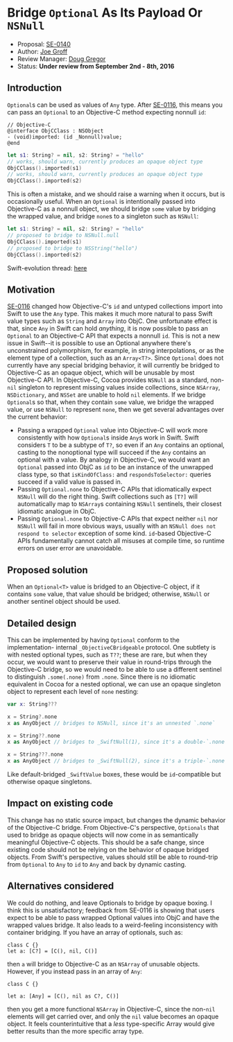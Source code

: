# Bridge `Optional` As Its Payload Or `NSNull`

* Proposal: [SE-0140](XXXX-bridge-nsnumber-and-nsvalue.md)
* Author: [Joe Groff](https://github.com/jckarter)
* Review Manager: [Doug Gregor](https://github.com/DougGregor)
* Status: **Under review from September 2nd - 8th, 2016**

## Introduction

`Optional`s can be used as values of `Any` type. After
[SE-0116](https://github.com/apple/swift-evolution/blob/master/proposals/0116-id-as-any.md),
this means you can pass an `Optional` to an Objective-C method expecting
nonnull `id`:

```objc
// Objective-C
@interface ObjCClass : NSObject
- (void)imported: (id _Nonnull)value;
@end
```

```swift
let s1: String? = nil, s2: String? = "hello"
// works, should warn, currently produces an opaque object type
ObjCClass().imported(s1)
// works, should warn, currently produces an opaque object type
ObjCClass().imported(s2)
```

This is often a mistake, and we should raise a warning
when it occurs, but is occasionally useful. When an `Optional` is intentionally
passed into Objective-C as a nonnull object, we should bridge
`some` value by bridging the wrapped value, and bridge `none`s to a singleton
such as `NSNull`:

```swift
let s1: String? = nil, s2: String? = "hello"
// proposed to bridge to NSNull.null
ObjCClass().imported(s1)
// proposed to bridge to NSString("hello")
ObjCClass().imported(s2)
```

Swift-evolution thread: [here](https://lists.swift.org/pipermail/swift-evolution/Week-of-Mon-20160822/026561.html)

## Motivation

[SE-0116](https://github.com/apple/swift-evolution/blob/master/proposals/0116-id-as-any.md)
changed how Objective-C's `id` and untyped collections import into Swift to
use the `Any` type. This makes it much more natural to pass Swift value
types such as `String` and `Array` into ObjC. One unfortunate effect is that,
since `Any` in Swift can hold *anything*, it is now possible to pass an 
`Optional` to an Objective-C API that expects a nonnull `id`.
This is not a new issue in Swift--it is possible to use an Optional anywhere
there's unconstrained polymorphism, for example, in string interpolations, or
as the element type of a collection, such as an `Array<T?>`.
Since `Optional` does not currently have any special bridging behavior, it will
currently be bridged to Objective-C as an opaque object, which will be unusable
by most Objective-C API. In Objective-C, Cocoa provides `NSNull` as a
standard, non-`nil` singleton to represent missing values inside collections,
since `NSArray`, `NSDictionary`, and `NSSet` are unable to hold `nil` elements.
If we bridge `Optional`s so that, when they contain `some` value, we bridge
the wrapped value, or use `NSNull` to represent `none`, then we get several
advantages over the current behavior:

- Passing a wrapped `Optional` value into Objective-C will work more
  consistently with how `Optional`s inside `Any`s work in Swift. Swift
  considers `T` to be a subtype of `T?`, so even if an `Any` contains
  an optional, casting to the nonoptional type will succeed if the `Any`
  contains an optional with a value. By analogy in Objective-C, we would want
  an `Optional` passed into ObjC as `id` to be an instance of the unwrapped
  class type, so that `isKindOfClass:` and `respondsToSelector:` queries succeed
  if a valid value is passed in.
- Passing `Optional.none` to Objective-C APIs that idiomatically expect
  `NSNull` will do the right thing. Swift collections such as `[T?]` will
  automatically map to `NSArray`s containing `NSNull` sentinels, their closest
  idiomatic analogue in ObjC.
- Passing `Optional.none` to Objective-C APIs that expect neither `nil` nor
  `NSNull` will fail in more obvious ways, usually with an `NSNull does not
  respond to selector` exception of some kind. `id`-based Objective-C APIs
  fundamentally cannot catch all misuses at compile time, so runtime errors
  on user error are unavoidable.

## Proposed solution

When an `Optional<T>` value is bridged to an Objective-C object, if it contains
`some` value, that value should be bridged; otherwise, `NSNull` or another
sentinel object should be used.

## Detailed design

This can be implemented by having `Optional` conform to the implementation-
internal `_ObjectiveCBridgeable` protocol. One subtlety is with nested
optional types, such as `T??`; these are rare, but when they occur, we would
want to preserve their value in round-trips through the Objective-C bridge, so
we would need to be able to use a different sentinel to distinguish
`.some(.none)` from `.none`. Since there is no idiomatic equivalent in Cocoa
for a nested optional, we can use an opaque singleton object to represent
each level of `none` nesting:

```swift
var x: String???

x = String?.none
x as AnyObject // bridges to NSNull, since it's an unnested `.none`

x = String??.none
x as AnyObject // bridges to _SwiftNull(1), since it's a double-`.none`

x = String???.none
x as AnyObject // bridges to _SwiftNull(2), since it's a triple-`.none`
```

Like default-bridged `_SwiftValue` boxes, these would be `id`-compatible
but otherwise opaque singletons.

## Impact on existing code

This change has no static source impact, but changes the dynamic behavior of
the Objective-C bridge. From Objective-C's perspective, `Optionals` that used to
bridge as opaque objects will now come in as semantically meaningful
Objective-C objects. This should be a safe change, since existing code should
not be relying on the behavior of opaque bridged objects. From Swift's
perspective, values should still be able to round-trip from `Optional`
to `Any` to `id` to `Any` and back by dynamic casting.

## Alternatives considered

We could do nothing, and leave Optionals to bridge by opaque boxing. I think
this is unsatisfactory; feedback from SE-0116 is showing that users expect
to be able to pass wrapped Optional values into ObjC and have the wrapped
values bridge. It also leads to a weird-feeling inconsistency with container
bridging. If you have an array of optionals, such as:

```
class C {}
let a: [C?] = [C(), nil, C()]
```

then `a` will bridge to Objective-C as an `NSArray` of unusable objects.
However, if you instead pass in an array of `Any`:

```
class C {}

let a: [Any] = [C(), nil as C?, C()]
```

then you get a more functional `NSArray` in Objective-C, since the non-`nil`
elements will get carried over, and only the `nil` value becomes an opaque
object. It feels counterintuitive that a *less* type-specific Array would
give better results than the more specific array type.

